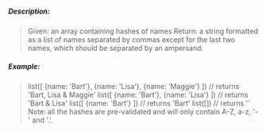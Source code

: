 ##### Description:

> Given: an array containing hashes of names
Return: a string formatted as a list of names separated by commas except for the last two names, which should be separated by an ampersand.

##### Example:

> list([ {name: 'Bart'}, {name: 'Lisa'}, {name: 'Maggie'} ])
// returns 'Bart, Lisa & Maggie'
list([ {name: 'Bart'}, {name: 'Lisa'} ])
// returns 'Bart & Lisa'
list([ {name: 'Bart'} ])
// returns 'Bart'
list([])
// returns ''
Note: all the hashes are pre-validated and will only contain A-Z, a-z, '-' and '.'.